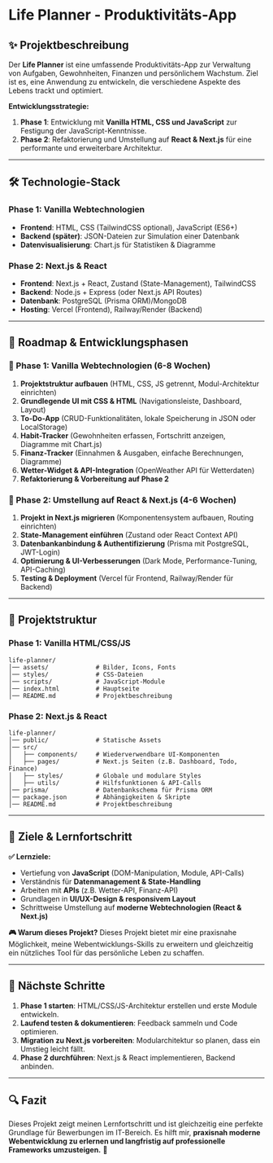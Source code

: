 # Life Planner - Produktivitäts-App

## ✨ Projektbeschreibung

Der **Life Planner** ist eine umfassende Produktivitäts-App zur Verwaltung von Aufgaben, Gewohnheiten, Finanzen und persönlichem Wachstum.
Ziel ist es, eine Anwendung zu entwickeln, die verschiedene Aspekte des Lebens trackt und optimiert.

**Entwicklungsstrategie:**

1. **Phase 1**: Entwicklung mit **Vanilla HTML, CSS und JavaScript** zur Festigung der JavaScript-Kenntnisse.
2. **Phase 2**: Refaktorierung und Umstellung auf **React & Next.js** für eine performante und erweiterbare Architektur.

---

## 🛠️ Technologie-Stack

### **Phase 1: Vanilla Webtechnologien**

- **Frontend**: HTML, CSS (TailwindCSS optional), JavaScript (ES6+)
- **Backend (später)**: JSON-Dateien zur Simulation einer Datenbank
- **Datenvisualisierung**: Chart.js für Statistiken & Diagramme

### **Phase 2: Next.js & React**

- **Frontend**: Next.js + React, Zustand (State-Management), TailwindCSS
- **Backend**: Node.js + Express (oder Next.js API Routes)
- **Datenbank**: PostgreSQL (Prisma ORM)/MongoDB
- **Hosting**: Vercel (Frontend), Railway/Render (Backend)

---

## 📅 Roadmap & Entwicklungsphasen

### **🔄 Phase 1: Vanilla Webtechnologien (6-8 Wochen)**

1. **Projektstruktur aufbauen** (HTML, CSS, JS getrennt, Modul-Architektur einrichten)
2. **Grundlegende UI mit CSS & HTML** (Navigationsleiste, Dashboard, Layout)
3. **To-Do-App** (CRUD-Funktionalitäten, lokale Speicherung in JSON oder LocalStorage)
4. **Habit-Tracker** (Gewohnheiten erfassen, Fortschritt anzeigen, Diagramme mit Chart.js)
5. **Finanz-Tracker** (Einnahmen & Ausgaben, einfache Berechnungen, Diagramme)
6. **Wetter-Widget & API-Integration** (OpenWeather API für Wetterdaten)
7. **Refaktorierung & Vorbereitung auf Phase 2**

### **🔄 Phase 2: Umstellung auf React & Next.js (4-6 Wochen)**

1. **Projekt in Next.js migrieren** (Komponentensystem aufbauen, Routing einrichten)
2. **State-Management einführen** (Zustand oder React Context API)
3. **Datenbankanbindung & Authentifizierung** (Prisma mit PostgreSQL, JWT-Login)
4. **Optimierung & UI-Verbesserungen** (Dark Mode, Performance-Tuning, API-Caching)
5. **Testing & Deployment** (Vercel für Frontend, Railway/Render für Backend)

---

## 📂 Projektstruktur

### **Phase 1: Vanilla HTML/CSS/JS**

```
life-planner/
│── assets/             # Bilder, Icons, Fonts
│── styles/             # CSS-Dateien
│── scripts/            # JavaScript-Module
│── index.html          # Hauptseite
│── README.md           # Projektbeschreibung
```

### **Phase 2: Next.js & React**

```
life-planner/
│── public/             # Statische Assets
│── src/
│   ├── components/     # Wiederverwendbare UI-Komponenten
│   ├── pages/          # Next.js Seiten (z.B. Dashboard, Todo, Finance)
│   ├── styles/         # Globale und modulare Styles
│   ├── utils/          # Hilfsfunktionen & API-Calls
│── prisma/             # Datenbankschema für Prisma ORM
│── package.json        # Abhängigkeiten & Skripte
│── README.md           # Projektbeschreibung
```

---

## 🚀 Ziele & Lernfortschritt

**✅ Lernziele:**

- Vertiefung von **JavaScript** (DOM-Manipulation, Module, API-Calls)
- Verständnis für **Datenmanagement & State-Handling**
- Arbeiten mit **APIs** (z.B. Wetter-API, Finanz-API)
- Grundlagen in **UI/UX-Design & responsivem Layout**
- Schrittweise Umstellung auf **moderne Webtechnologien (React & Next.js)**

**🎮 Warum dieses Projekt?**
Dieses Projekt bietet mir eine praxisnahe Möglichkeit, meine Webentwicklungs-Skills zu erweitern und gleichzeitig ein nützliches Tool für das persönliche Leben zu schaffen.

---

## 🌟 Nächste Schritte

1. **Phase 1 starten**: HTML/CSS/JS-Architektur erstellen und erste Module entwickeln.
2. **Laufend testen & dokumentieren**: Feedback sammeln und Code optimieren.
3. **Migration zu Next.js vorbereiten**: Modularchitektur so planen, dass ein Umstieg leicht fällt.
4. **Phase 2 durchführen**: Next.js & React implementieren, Backend anbinden.

---

## 🔍 Fazit

Dieses Projekt zeigt meinen Lernfortschritt und ist gleichzeitig eine perfekte Grundlage für Bewerbungen im IT-Bereich. Es hilft mir, **praxisnah moderne Webentwicklung zu erlernen und langfristig auf professionelle Frameworks umzusteigen.** 🚀

